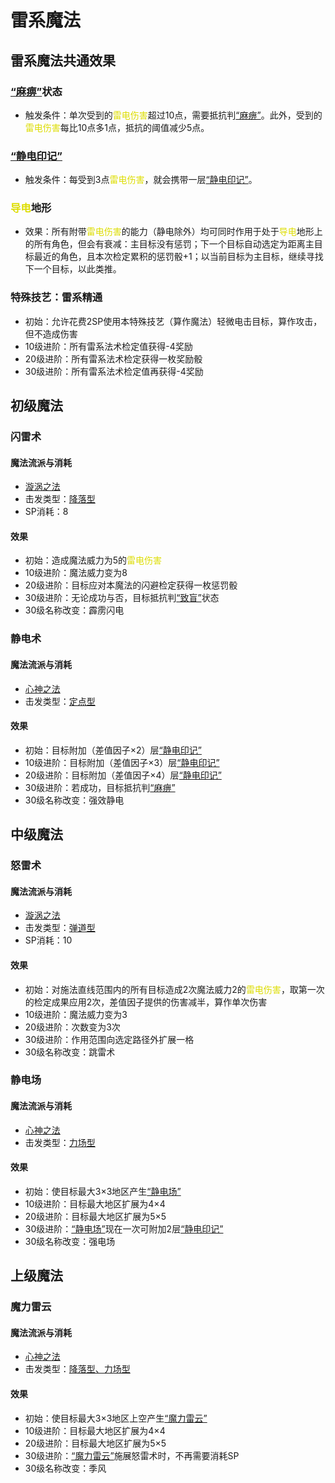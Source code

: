 # 雷系魔法

## 雷系魔法共通效果

### <a href="../../../status/normal/#麻痹" target="_blank">“麻痹”</a>状态

* 触发条件：单次受到的<font color="#dddd00">雷电伤害</font>超过10点，需要抵抗判<a href="../../../status/normal/#麻痹" target="_blank">“麻痹”</a>。此外，受到的<font color="#dddd00">雷电伤害</font>每比10点多1点，抵抗的阈值减少5点。

### <a href="../../../status/mark/#静电印记" target="_blank">“静电印记”</a>

* 触发条件：每受到3点<font color="#dddd00">雷电伤害</font>，就会携带一层<a href="../../../status/mark/#静电印记" target="_blank">“静电印记”</a>。

### <font color="#dddd00">导电</font>地形

* 效果：所有附带<font color="#dddd00">雷电伤害</font>的能力（静电除外）均可同时作用于处于<font color="#dddd00">导电</font>地形上的所有角色，但会有衰减：主目标没有惩罚；下一个目标自动选定为距离主目标最近的角色，且本次检定累积的惩罚骰+1；以当前目标为主目标，继续寻找下一个目标，以此类推。

### 特殊技艺：雷系精通

* 初始：允许花费2SP使用本特殊技艺（算作魔法）轻微电击目标，算作攻击，但不造成伤害
* 10级进阶：所有雷系法术检定值获得-4奖励
* 20级进阶：所有雷系法术检定获得一枚奖励骰
* 30级进阶：所有雷系法术检定值再获得-4奖励

## 初级魔法

### 闪雷术

#### 魔法流派与消耗

* <a href="/rules/V4.x rules/8·magic/#旋涡之法" target="_blank">漩涡之法</a>
* 击发类型：<a href="/rules/V4.x rules/8·magic/#魔法的击发类型" target="_blank">降落型</a>
* SP消耗：8

#### 效果

* 初始：造成魔法威力为5的<font color="#dddd00">雷电伤害</font>
* 10级进阶：魔法威力变为8
* 20级进阶：目标应对本魔法的闪避检定获得一枚惩罚骰
* 30级进阶：无论成功与否，目标抵抗判<a href="../../../status/normal/#致盲" target="_blank">“致盲”</a>状态
* 30级名称改变：霹雳闪电

### 静电术

#### 魔法流派与消耗

* <a href="/rules/V4.x rules/8·magic/#心神之法" target="_blank">心神之法</a>
* 击发类型：<a href="/rules/V4.x rules/8·magic/#魔法的击发类型" target="_blank">定点型</a>

#### 效果

* 初始：目标附加（差值因子×2）层<a href="../../../status/mark/#静电印记" target="_blank">“静电印记”</a>
* 10级进阶：目标附加（差值因子×3）层<a href="../../../status/mark/#静电印记" target="_blank">“静电印记”</a>
* 20级进阶：目标附加（差值因子×4）层<a href="../../../status/mark/#静电印记" target="_blank">“静电印记”</a>
* 30级进阶：若成功，目标抵抗判<a href="../../../status/normal/#麻痹" target="_blank">“麻痹”</a>
* 30级名称改变：强效静电

## 中级魔法

### 怒雷术

#### 魔法流派与消耗

* <a href="/rules/V4.x rules/8·magic/#旋涡之法" target="_blank">漩涡之法</a>
* 击发类型：<a href="/rules/V4.x rules/8·magic/#魔法的击发类型" target="_blank">弹道型</a>
* SP消耗：10

#### 效果

* 初始：对施法直线范围内的所有目标造成2次魔法威力2的<font color="#dddd00">雷电伤害</font>，取第一次的检定成果应用2次，差值因子提供的伤害减半，算作单次伤害
* 10级进阶：魔法威力变为3
* 20级进阶：次数变为3次
* 30级进阶：作用范围向选定路径外扩展一格
* 30级名称改变：跳雷术

### 静电场

#### 魔法流派与消耗

* <a href="/rules/V4.x rules/8·magic/#心神之法" target="_blank">心神之法</a>
* 击发类型：<a href="/rules/V4.x rules/8·magic/#魔法的击发类型" target="_blank">力场型</a>

#### 效果

* 初始：使目标最大3×3地区产生<a href="../../../status/terrain/#静电场" target="_blank">“静电场”</a>
* 10级进阶：目标最大地区扩展为4×4
* 20级进阶：目标最大地区扩展为5×5
* 30级进阶：<a href="../../../status/terrain/#静电场" target="_blank">“静电场”</a>现在一次可附加2层<a href="../../../status/mark/#静电印记" target="_blank">“静电印记”</a>
* 30级名称改变：强电场

## 上级魔法

### 魔力雷云

#### 魔法流派与消耗

* <a href="/rules/V4.x rules/8·magic/#心神之法" target="_blank">心神之法</a>
* 击发类型：<a href="/rules/V4.x rules/8·magic/#魔法的击发类型" target="_blank">降落型、力场型</a>

#### 效果

* 初始：使目标最大3×3地区上空产生<a href="../../../status/terrain/#魔力雷云" target="_blank">“魔力雷云”</a>
* 10级进阶：目标最大地区扩展为4×4
* 20级进阶：目标最大地区扩展为5×5
* 30级进阶：<a href="../../../status/terrain/#魔力雷云" target="_blank">“魔力雷云”</a>施展怒雷术时，不再需要消耗SP
* 30级名称改变：季风
